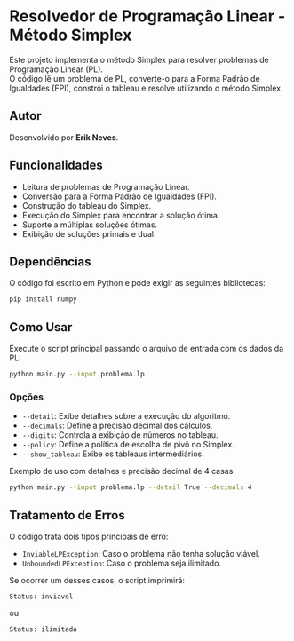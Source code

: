 # Resolvedor de Programação Linear - Método Simplex

Este projeto implementa o método Simplex para resolver problemas de Programação Linear (PL).  
O código lê um problema de PL, converte-o para a Forma Padrão de Igualdades (FPI), constrói o tableau e resolve utilizando o método Simplex.

## Autor

Desenvolvido por **Erik Neves**.

## Funcionalidades

- Leitura de problemas de Programação Linear.
- Conversão para a Forma Padrão de Igualdades (FPI).
- Construção do tableau do Simplex.
- Execução do Simplex para encontrar a solução ótima.
- Suporte a múltiplas soluções ótimas.
- Exibição de soluções primais e dual.

## Dependências

O código foi escrito em Python e pode exigir as seguintes bibliotecas:

```bash
pip install numpy
```

## Como Usar

Execute o script principal passando o arquivo de entrada com os dados da PL:

```bash
python main.py --input problema.lp
```

### Opções

- `--detail`: Exibe detalhes sobre a execução do algoritmo.
- `--decimals`: Define a precisão decimal dos cálculos.
- `--digits`: Controla a exibição de números no tableau.
- `--policy`: Define a política de escolha de pivô no Simplex.
- `--show_tableau`: Exibe os tableaus intermediários.

Exemplo de uso com detalhes e precisão decimal de 4 casas:

```bash
python main.py --input problema.lp --detail True --decimals 4
```

## Tratamento de Erros

O código trata dois tipos principais de erro:

- `InviableLPException`: Caso o problema não tenha solução viável.
- `UnboundedLPException`: Caso o problema seja ilimitado.

Se ocorrer um desses casos, o script imprimirá:

```plaintext
Status: inviavel
```

ou

```plaintext
Status: ilimitada
```
